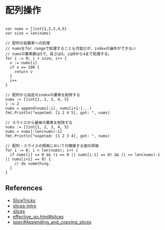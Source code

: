 # 配列操作

```golang

var nums = []int{1,2,3,4,5}
var size = len(nums)

// 配列の各要素への処理
// numsをfor rangeで処理することも可能だが、indexの操作ができない
// numsの要素数は5で、長さは5。iは0から4まで処理する。
for i := 0; i < size; i++ {
  v := nums[i]
  if v == 100 {
    return v
  }
  i++
}

// 配列から指定のindexの要素を削除する
nums := []int{1, 2, 3, 4, 5}
i := 2
nums = append(nums[:i], nums[i+1:]...)
fmt.Println("expeted: [1 2 4 5], got: ", nums)

// スライスから最後の要素を削除する
nums := []int{1, 2, 3, 4, 5}
nums = nums[:len(nums)-1]
fmt.Println("expeted: [1 2 3 4], got: ", nums)

// 配列・スライスの探索においての隣接する値の評価
for i := 0; i < len(nums); i++ {
  if nums[i] == 0 && (i == 0 || nums[i-1] == 0) && (i == len(nums)-1 || nums[i+1] == 0) {
    // do something.
  }
}
```

## References

- [SliceTricks](https://github.com/golang/go/wiki/SliceTricks)
- [slices-intro](https://blog.golang.org/slices-intro)
- [slices](https://blog.golang.org/slices)
- [effective_go.html#slices](https://golang.org/doc/effective_go.html#slices)
- [spec#Appending_and_copying_slices](https://golang.org/ref/spec#Appending_and_copying_slices)
